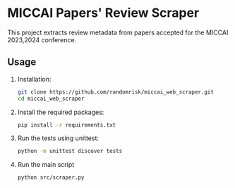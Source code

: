 # MICCAI Papers' Review Scraper
This project extracts review metadata from papers accepted for the MICCAI 2023,2024 conference.

## Usage
1. Installation:
   ```bash
   git clone https://github.com/randomrisk/miccai_web_scraper.git
   cd miccai_web_scraper

2. Install the required packages:
   ```bash
   pip install -r requirements.txt

4. Run the tests using unittest:
   ```bash
   python -m unittest discover tests

6. Run the main script
   ```bash
   python src/scraper.py
